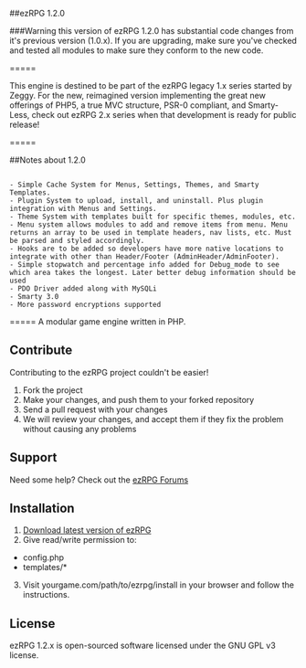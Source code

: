 ##ezRPG 1.2.0 

###Warning this version of ezRPG 1.2.0 has substantial code changes from it's previous version (1.0.x). If you are upgrading, make sure you've checked and tested all modules to make sure they conform to the new code.

=====

This engine is destined to be part of the ezRPG legacy 1.x series started by Zeggy. For the new, reimagined version implementing the great new offerings of PHP5, a true MVC structure, PSR-0 compliant, and Smarty-Less, check out ezRPG 2.x series when that development is ready for public release!

=====

##Notes about 1.2.0
```

- Simple Cache System for Menus, Settings, Themes, and Smarty Templates.
- Plugin System to upload, install, and uninstall. Plus plugin integration with Menus and Settings.
- Theme System with templates built for specific themes, modules, etc.
- Menu system allows modules to add and remove items from menu. Menu returns an array to be used in template headers, nav lists, etc. Must be parsed and styled accordingly.
- Hooks are to be added so developers have more native locations to integrate with other than Header/Footer (AdminHeader/AdminFooter).
- Simple stopwatch and percentage info added for Debug_mode to see which area takes the longest. Later better debug information should be used
- PDO Driver added along with MySQLi
- Smarty 3.0
- More password encryptions supported
```
=====
A modular game engine written in PHP.

## Contribute
Contributing to the ezRPG project couldn't be easier!

1. Fork the project
2. Make your changes, and push them to your forked repository
3. Send a pull request with your changes
4. We will review your changes, and accept them if they fix the problem without causing any problems

## Support
Need some help? Check out the [ezRPG Forums](http://www.ezrpgproject.net/)

## Installation

1. [Download latest version of ezRPG](https://github.com/ezrpg/ezRPG-1.2.x/tags)
2. Give read/write permission to:
  * config.php
  * templates/*
3. Visit yourgame.com/path/to/ezrpg/install in your browser and follow the instructions.

## License

ezRPG 1.2.x is open-sourced software licensed under the GNU GPL v3 license.


